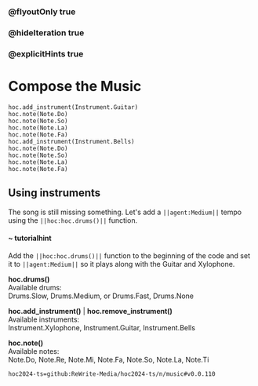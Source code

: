 ### @flyoutOnly true
### @hideIteration true
### @explicitHints true

# Compose the Music

```python-template
hoc.add_instrument(Instrument.Guitar)
hoc.note(Note.Do)
hoc.note(Note.So)
hoc.note(Note.La)
hoc.note(Note.Fa)
hoc.add_instrument(Instrument.Bells)
hoc.note(Note.Do)
hoc.note(Note.So)
hoc.note(Note.La)
hoc.note(Note.Fa)
```

## Using instruments
The song is still missing something. Let's add a ``||agent:Medium||`` tempo using the ``||hoc:hoc.drums()||`` function.

#### ~ tutorialhint
Add the ``||hoc:hoc.drums()||`` function to the beginning of the code and set it to ``||agent:Medium||`` so it plays along with the Guitar and Xylophone.

**hoc.drums()**  
Available drums:  
Drums.Slow, Drums.Medium, or Drums.Fast, Drums.None

**hoc.add_instrument()** | **hoc.remove_instrument()**  
Available instruments:  
Instrument.Xylophone, Instrument.Guitar, Instrument.Bells

**hoc.note()**  
Available notes:  
Note.Do, Note.Re, Note.Mi, Note.Fa, Note.So, Note.La, Note.Ti


```package
hoc2024-ts=github:ReWrite-Media/hoc2024-ts/n/music#v0.0.110
```